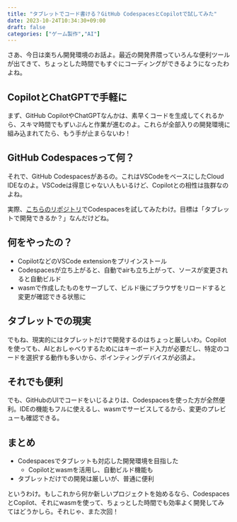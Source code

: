 ```yaml
---
title: "タブレットでコード書ける？GitHub CodespacesとCopilotで試してみた"
date: 2023-10-24T10:34:30+09:00
draft: false
categories: ["ゲーム製作","AI"]
---
```


さあ、今日は楽ちん開発環境のお話よ。最近の開発界隈っていろんな便利ツールが出てきて、ちょっとした時間でもすぐにコーディングができるようになったわよね。

## CopilotとChatGPTで手軽に

まず、GitHub CopilotやChatGPTなんかは、素早くコードを生成してくれるから、スキマ時間でもずいぶんと作業が進むのよ。これらが全部入りの開発環境に組み込まれてたら、もう手が止まらないわ！

## GitHub Codespacesって何？

それで、GitHub Codespacesがあるの。これはVSCodeをベースにしたCloud IDEなのよ。VSCodeは得意じゃない人もいるけど、Copilotとの相性は抜群なのよね。

実際、[こちらのリポジトリ](https://github.com/pankona/generic-defence-game)でCodespacesを試してみたわけ。目標は「タブレットで開発できるか？」なんだけどね。

## 何をやったの？

- CopilotなどのVSCode extensionをプリインストール
- Codespacesが立ち上がると、自動でairも立ち上がって、ソースが変更されると自動ビルド
- wasmで作成したものをサーブして、ビルド後にブラウザをリロードすると変更が確認できる状態に

## タブレットでの現実

でもね、現実的にはタブレットだけで開発するのはちょっと厳しいわ。Copilotを使っても、AIとおしゃべりするためにはキーボード入力が必要だし、特定のコードを選択する動作も多いから、ポインティングデバイスが必須よ。

## それでも便利

でも、GitHubのUIでコードをいじるよりは、Codespacesを使った方が全然便利。IDEの機能もフルに使えるし、wasmでサービスしてるから、変更のプレビューも確認できる。

## まとめ

- Codespacesでタブレットも対応した開発環境を目指した
  - Copilotとwasmを活用し、自動ビルド機能も
- タブレットだけでの開発は厳しいが、普通に便利

というわけ。もしこれから何か新しいプロジェクトを始めるなら、CodespacesとCopilot、それにwasmを使って、ちょっとした時間でも効率よく開発してみてはどうかしら。それじゃ、また次回！


